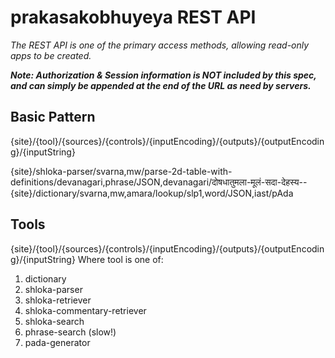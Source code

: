 # prakasakobhuyeya REST API
*The REST API is one of the primary access methods, allowing read-only apps to be created.*

*__Note: Authorization & Session information is NOT included by this spec, and can simply be appended at the end of the URL as need by servers.__*

## Basic Pattern
{site}/{tool}/{sources}/{controls}/{inputEncoding}/{outputs}/{outputEncoding}/{inputString}

{site}/shloka-parser/svarna,mw/parse-2d-table-with-definitions/devanagari,phrase/JSON,devanagari/दोषधातुमला-मूलं-सदा-देहस्य--
{site}/dictionary/svarna,mw,amara/lookup/slp1,word/JSON,iast/pAda

## Tools
{site}/{tool}/{sources}/{controls}/{inputEncoding}/{outputs}/{outputEncoding}/{inputString}
Where tool is one of: 
1. dictionary
2. shloka-parser
3. shloka-retriever
4. shloka-commentary-retriever
5. shloka-search
6. phrase-search (slow!)
7. pada-generator

